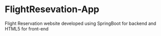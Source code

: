 # FlightResevation-App
Flight Reservation website developed using SpringBoot for backend and HTML5 for front-end
